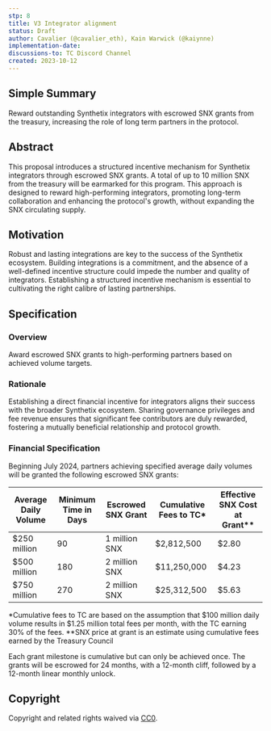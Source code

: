 ```yaml
---
stp: 8
title: V3 Integrator alignment
status: Draft
author: Cavalier (@cavalier_eth), Kain Warwick (@kaiynne)
implementation-date: 
discussions-to: TC Discord Channel
created: 2023-10-12
---
```


## Simple Summary
<!--You can leave these HTML comments in your merged STP and delete the visible duplicate text guides, they will not appear and may be helpful to refer to if you edit it again. This is the suggested template for new STPs. Note that  an STP number will be assigned by an editor. When opening a pull request to submit your STP, please use an abbreviated title in the filename, `stp-draft_title_abbrev.md`. The title should be 44 characters or less.-->

Reward outstanding Synthetix integrators with escrowed SNX grants from the treasury, increasing the role of long term partners in the protocol.

## Abstract

<!--A short (~200 word) description of the proposed change, the abstract should clearly describe the proposed change. This is what _will_ be done if the STP is implemented, not _why_ it should be done or _how_ it will be done. If the STP proposes sending X tokens to Y each week, write, "we propose to send X tokens to Y each week".-->

This proposal introduces a structured incentive mechanism for Synthetix integrators through escrowed SNX grants. A total of up to 10 million SNX from the treasury will be earmarked for this program. This approach is designed to reward high-performing integrators, promoting long-term collaboration and enhancing the protocol's growth, without expanding the SNX circulating supply.


## Motivation

<!--This is the problem statement. This is the *why* of the STP. It should clearly explain *why* the current state of the protocol is inadequate.  It is critical that you explain *why* the change is needed, if the STP proposes changing how something is calculated, you must address *why* the current calculation is inaccurate or wrong. This is not the place to describe how the STP will address the issue!-->

Robust and lasting integrations are key to the success of the Synthetix ecosystem. Building integrations is a commitment, and the absence of a well-defined incentive structure could impede the number and quality of integrators. Establishing a structured incentive mechanism is essential to cultivating the right calibre of lasting partnerships.

## Specification

<!--The specification should describe the syntax and semantics of any new feature, there are five sections
1. Overview
2. Rationale
3. Financial Specification
4. Configurable Values
-->

### Overview

<!--This is a high level overview of *how* the STP will solve the problem. The overview should clearly describe how the new feature will be implemented.-->
Award escrowed SNX grants to high-performing partners based on achieved volume targets.

### Rationale

<!--This is where you explain the reasoning behind how you propose to solve the problem. Why did you propose this use of funds – what were the considerations. The rationale fleshes out the motivation and reasoning behind decisions that were made. It should describe any alternate ideas that were considered and related work. The rationale may also provide evidence of consensus within the community, and should discuss important objections or concerns raised during discussion.-->

Establishing a direct financial incentive for integrators aligns their success with the broader Synthetix ecosystem. Sharing governance privileges and fee revenue ensures that significant fee contributors are duly rewarded, fostering a mutually beneficial relationship and protocol growth.

### Financial Specification

<!--The financial specification should outline the the tokens, amounts, destinations, and schedule of funds to be moved. If appropriate, any technical considerations should also be included here – that is, changes to any of the interfaces Synthetix currently exposes or the creations of new ones.-->

Beginning July 2024, partners achieving specified average daily volumes will be granted the following escrowed SNX grants:

| Average Daily Volume  | Minimum Time in Days | Escrowed SNX Grant   | Cumulative Fees to TC*  | Effective SNX Cost at Grant** |
|-----------------------|-----------------------|-----------------------|-------------------------|----------------------|
| $250 million         | 90                   | 1 million SNX        | $2,812,500                | $2.80                |
| $500 million         | 180                  | 2 million SNX        | $11,250,000               | $4.23                |
| $750 million         | 270                  | 2 million SNX        | $25,312,500               | $5.63                |

*Cumulative fees to TC are based on the assumption that $100 million daily volume results in $1.25 million total fees per month, with the TC earning 30% of the fees.
**SNX price at grant is an estimate using cumulative fees earned by the Treasury Council

Each grant milestone is cumulative but can only be achieved once. The grants will be escrowed for 24 months, with a 12-month cliff, followed by a 12-month linear monthly unlock.



## Copyright

Copyright and related rights waived via [CC0](https://creativecommons.org/publicdomain/zero/1.0/).
